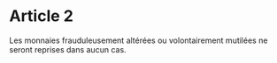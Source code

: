# Article 2

Les monnaies frauduleusement altérées ou volontairement mutilées ne seront reprises dans aucun cas.

